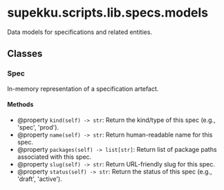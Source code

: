# supekku.scripts.lib.specs.models

Data models for specifications and related entities.

## Classes

### Spec

In-memory representation of a specification artefact.

#### Methods

- @property `kind(self) -> str`: Return the kind/type of this spec (e.g., 'spec', 'prod').
- @property `name(self) -> str`: Return human-readable name for this spec.
- @property `packages(self) -> list[str]`: Return list of package paths associated with this spec.
- @property `slug(self) -> str`: Return URL-friendly slug for this spec.
- @property `status(self) -> str`: Return the status of this spec (e.g., 'draft', 'active').
